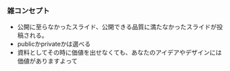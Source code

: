 ### 雑コンセプト
- 公開に至らなかったスライド、公開できる品質に満たなかったスライドが投稿される。
- publicかprivateかは選べる
- 資料としてその時に価値を出せなくても、あなたのアイデアやデザインには価値がありますよって
